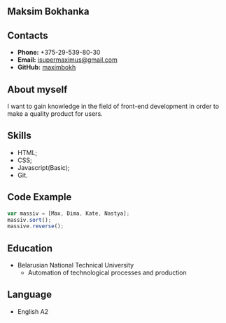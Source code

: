 ## Maksim Bokhanka

## Contacts

- **Phone:** +375-29-539-80-30
- **Email:** isupermaximus@gmail.com
- **GitHub:** [maximbokh](https://github.com/maximbokh)

## About myself

I want to gain knowledge in the field of front-end development in order to make a quality product for users.

## Skills

- HTML;
- CSS;
- Javascript(Basic);
- Git.

## Code Example

```javascript
var massiv = [Max, Dima, Kate, Nastya];
massiv.sort();
massive.reverse();
```

## Education

- Belarusian National Technical University
  - Automation of technological processes and production

## Language

- English A2
